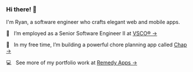 ### Hi there! :wave:

I'm Ryan, a software engineer who crafts elegant web and mobile apps.

:briefcase: &nbsp; I’m employed as a Senior Software Engineer II at [VSCO&reg; &rarr;](https://www.vsco.co)

:test_tube: &nbsp; In my free time, I’m building a powerful chore planning app called [Chap &rarr;](https://www.trychap.com)

:computer: &nbsp; See more of my portfolio work at [Remedy Apps &rarr;](https://www.startremedy.com)
